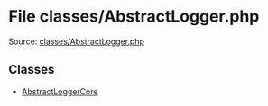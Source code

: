 File classes/AbstractLogger.php
=========

Source: [classes/AbstractLogger.php](https://github.com/PrestaShop/PrestaShop/blob/1.5.0.3/classes/AbstractLogger.php)


Classes
-------

* [AbstractLoggerCore](class.AbstractLoggerCore.md)

